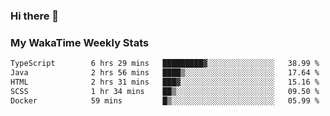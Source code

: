 ### Hi there 👋

<!--
**royschrauwen/royschrauwen** is a ✨ _special_ ✨ repository because its `README.md` (this file) appears on your GitHub profile.

Here are some ideas to get you started:

- 🔭 I’m currently working on ...
- 🌱 I’m currently learning ...
- 👯 I’m looking to collaborate on ...
- 🤔 I’m looking for help with ...
- 💬 Ask me about ...
- 📫 How to reach me: ...
- 😄 Pronouns: ...
- ⚡ Fun fact: ...
-->


### My WakaTime Weekly Stats
<!--START_SECTION:waka-->

```txt
TypeScript        6 hrs 29 mins   █████████▓░░░░░░░░░░░░░░░   38.99 %
Java              2 hrs 56 mins   ████▒░░░░░░░░░░░░░░░░░░░░   17.64 %
HTML              2 hrs 31 mins   ███▓░░░░░░░░░░░░░░░░░░░░░   15.16 %
SCSS              1 hr 34 mins    ██▒░░░░░░░░░░░░░░░░░░░░░░   09.50 %
Docker            59 mins         █▒░░░░░░░░░░░░░░░░░░░░░░░   05.99 %
```

<!--END_SECTION:waka-->
